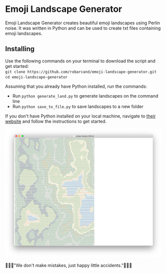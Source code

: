 # Emoji Landscape Generator
Emoji Landscape Generator creates beautiful emoji landscapes using Perlin noise. It was written in Python and can be used to create txt files containing emoji landscapes.

## Installing
Use the following commands on your terminal to download the script and get started:  
`git clone https://github.com/robarcand/emoji-landscape-generator.git`  
`cd emoji-landscape-generator`

Assuming that you already have Python installed, run the commands:
* Run `python generate_land.py` to generate landscapes on the command line
* Run `python save_to_file.py` to save landscapes to a new folder

If you don't have Python installed on your local machine, navigate to [their website](https://www.python.org/downloads/) and follow the instructions to get started.

![Emoji Landscape Example Image](/example-image/emoji-landscape-screenshot.png)


🌲🌲🌲"We don't make mistakes, just happy little accidents."🌲🌲🌲